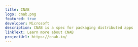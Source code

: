 ```yaml
---
title: CNAB
logo: cnab.png
featured: true
developer: Microsoft
description: CNAB is a spec for packaging distributed apps
linkText: Learn more about CNAB
projectUrl: https://cnab.io/
---
```

